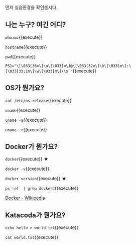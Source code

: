 먼저 실습환경을 확인봅시다.

## 나는 누구? 여긴 어디?

`whoami`{{execute}}

`hostname`{{execute}}

`pwd`{{execute}}

`PS1="\[\033[36m\]\u\[\033[m\]@\[\033[32m\]\h\[\033[m\]:\[\033[33;1m\]\w\[\033[m\]\\$ "`{{execute}}

## OS가 뭔가요?

`cat /etc/os-release`{{execute}}

`uname`{{execute}}

`uname -a`{{execute}}

`uname -r`{{execute}}

## Docker가 뭔가요?

`docker`{{execute}} ★

`docker -v`{{execute}}

`docker version`{{execute}} ★

`ps -ef  | grep dockerd`{{execute}}

[Docker - Wikipedia](https://en.wikipedia.org/wiki/Docker_(software))

## Katacoda가 뭔가요?

`echo hello > world.txt`{{execute}}

`cat world.txt`{{execute}}


